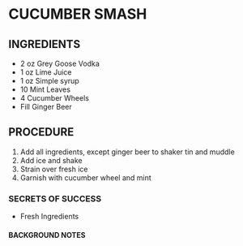 # CUCUMBER SMASH

## INGREDIENTS
* 2 oz  Grey Goose Vodka
* 1 oz  Lime Juice
* 1 oz  Simple syrup
* 10    Mint Leaves
* 4     Cucumber Wheels
* Fill  Ginger Beer

## PROCEDURE
1. Add all ingredients, except ginger beer to shaker tin and muddle
2. Add ice and shake
3. Strain over fresh ice
4. Garnish with cucumber wheel and mint

### SECRETS OF SUCCESS
* Fresh Ingredients

#### BACKGROUND NOTES

